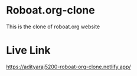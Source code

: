 # Roboat.org-clone
This is the clone of roboat.org website

# Live Link
https://adityaraj5200-roboat-org-clone.netlify.app/
